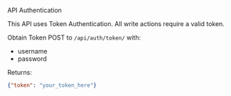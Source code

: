  API Authentication

This API uses Token Authentication. All write actions require a valid token.

Obtain Token
POST to `/api/auth/token/` with:
- username
- password

Returns:
```json
{"token": "your_token_here"}

